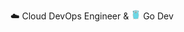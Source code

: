 :cloud: Cloud DevOps Engineer
& <img src="https://raw.githubusercontent.com/devicons/devicon/master/icons/go/go-original.svg" alt="go" width="15" height="15"/> Go Dev

<!---
<img src="https://raw.githubusercontent.com/devicons/devicon/master/icons/linux/linux-original.svg" alt="linux" width="15" height="15"/> Linux & <img src="https://www.vectorlogo.zone/logos/kubernetes/kubernetes-icon.svg" alt="kubernetes" width="15" height="15"/> Kubernetes enthusiast
--->

<!--

> [!NOTE]  
> Info example.

> [!IMPORTANT]  
> Important example.

> [!WARNING]  
> Warning example.

-->
